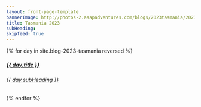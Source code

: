 ```yaml
---
layout: front-page-template
bannerImage: http://photos-2.asapadventures.com/blogs/2023tasmania/2023-07-05/PXL_20230705_012241751.jpg
title: Tasmania 2023
subHeading: 
skipfeed: true
---
```


<div class="text-uppercase adventure-list experience">
  {% for day in site.blog-2023-tasmania reversed %}
    <div class="col-md-6 col-sm-6 animated fadeInUp" data-wow-delay="0.1s" data-wow-duration="1s">
      <a href="{{day.url | prepend: site.baseurl}}">
        <img src="{{ day.bannerImage }}"  alt="" class="img-responsive">
        <div class="overlay-lnk text-uppercase text-center">
          <i class="icon icon-streetsign"></i>
          <h5>{{ day.title }}</h5>
          <h6>{{ day.subHeading }}</h6>
        </div>
      </a>
    </div>
  {% endfor %}
</div>
